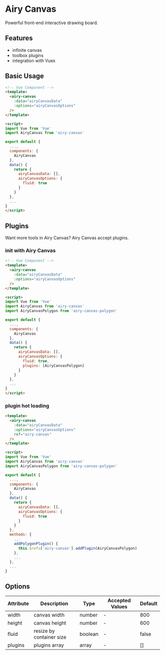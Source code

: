 # Airy Canvas

Powerful front-end interactive drawing board.

## Features
- infinite canvas
- toolbox plugins
- integration with Vuex

## Basic Usage
```html
<!-- Vue Component -->
<template>
  <airy-canvas
    :data="airyCanvasData"
    :options="airyCanvasOptions"
  />
</template>

<script>
import Vue from 'Vue'
import AiryCanvas from 'airy-canvas'

export default {
  ...,
  components: {
    AiryCanvas
  },
  data() {
    return {
      airyCanvasData: [],
      airyCanvasOptions: {
        fluid: true
      }
    }
  },
  ...
}
</script>
```

## Plugins
Want more tools in Airy Canvas? Airy Canvas accept plugins.

### init with Airy Canvas

```html
<!-- Vue Component -->
<template>
  <airy-canvas
    :data="airyCanvasData"
    :options="airyCanvasOptions"
  />
</template>

<script>
import Vue from 'Vue'
import AiryCanvas from 'airy-canvas'
import AiryCanvasPolygon from 'airy-canvas-polygon'

export default {
  ...,
  components: {
    AiryCanvas
  },
  data() {
    return {
      airyCanvasData: [],
      airyCanvasOptions: {
        fluid: true,
        plugins: [AiryCanvasPolygon]
      }
    }
  },
  ...
}
</script>
```

### plugin hot loading

```html
<template>
  <airy-canvas
    :data="airyCanvasData"
    :options="airyCanvasOptions"
    ref="airy-canvas"
  />
</template>

<script>
import Vue from 'Vue'
import AiryCanvas from 'airy-canvas'
import AiryCanvasPolygon from 'airy-canvas-polygon'

export default {
  ...,
  components: {
    AiryCanvas
  },
  data() {
    return {
      airyCanvasData: [],
      airyCanvasOptions: {
        fluid: true
      }
    }
  },
  methods: {
    ...
    addPolygonPlugin() {
      this.$refs['airy-canvas'].addPlugin(AiryCanvasPolygon)
    },
    ...
  },
  ...
}
```

## Options

| Attribute  | Description | Type | Accepted Values | Default |
| - | - | - | - | - |
| width  | canvas width | number | - | 800 |
| height  | canvas height | number | - | 600 |
| fluid  | resize by container size | boolean | - | false |
| plugins  | plugins array | array | - | [] |


